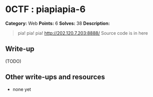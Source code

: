 # 0CTF : piapiapia-6

**Category:** Web
**Points:** 6
**Solves:** 38
**Description:**

> pia! pia! pia! <http://202.120.7.203:8888/> Source code is in here


## Write-up

(TODO)

## Other write-ups and resources

* none yet
